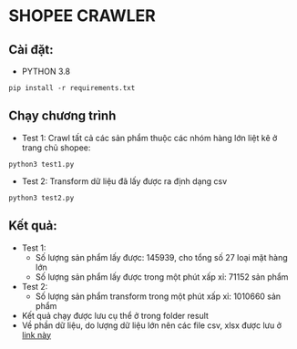 # SHOPEE CRAWLER

## Cài đặt:
- PYTHON 3.8 
```commandline
pip install -r requirements.txt
```


## Chạy chương trình
- Test 1: Crawl tất cả các sản phẩm thuộc các nhóm hàng lớn liệt kê ở trang chủ shopee:
```commandline
python3 test1.py
```
- Test 2: Transform dữ liệu đã lấy được ra định dạng csv
```commandline
python3 test2.py
```


## Kết quả:
- Test 1:
    + Số lượng sản phẩm lấy được: 145939, cho tổng số 27 loại mặt hàng lớn
    + Số lượng sản phẩm lấy được trong một phút xấp xỉ: 71152 sản phẩm
- Test 2:
    + Số lượng sản phẩm transform trong một phút xấp xỉ: 1010660 sản phẩm
- Kết quả chạy được lưu cụ thể ở trong folder result
- Về phần dữ liệu, do lượng dữ liệu lớn nên các file csv, xlsx được lưu ở [link này](https://drive.google.com/drive/folders/1vSlhMG31RkfUZj3uwThuXbT8bE6Xq8Gr?usp=sharing)
